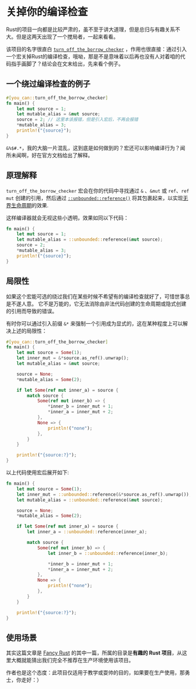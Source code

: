 # 关掉你的编译检查
Rust的项目一向都是比较严肃的，虽不至于讲大道理，但是总归与有趣关系不大。但是这两天出现了一个搅局者，一起来看看。

该项目的名字很直白 [`turn_off_the_borrow_checker`](https://github.com/jeremyBanks/you-can) ，作用也很直接：通过引入一个宏关掉Rust的编译检查，哦呦，那是不是意味着以后再也没有人对着咱的代码指手画脚了？结论会在文末给出，先来看个例子。

## 一个绕过编译检查的例子
```rust
#[you_can::turn_off_the_borrow_checker]
fn main() {
    let mut source = 1;
    let mutable_alias = &mut source;
    source = 2; // 这里本该报错，但是引入宏后，不再会报错
    *mutable_alias = 3;
    println!("{source}");
}
```

`&%$#.*`，我的大脑一片混乱，这到底是如何做到的？宏还可以影响编译行为？闻所未闻啊，好在官方文档给出了解释。

## 原理解释
`turn_off_the_borrow_checker` 宏会在你的代码中寻找通过 `&` 、`&mut` 或 `ref`、`ref mut` 创建的引用，然后通过 [`::unbounded::reference()`](https://docs.rs/unbounded/0.0.2022/unbounded/fn.reference.html) 将其包裹起来，以实现[无界生命周期](https://course.rs/advance/lifetime/advance.html#无界生命周期)的效果.

这样编译器就会无视这些小透明，效果如同以下代码：
```rust
fn main() {
    let mut source = 1;
    let mutable_alias = ::unbounded::reference(&mut source);
    source = 2;
    *mutable_alias = 3;
    println!("{source}");
}
```

## 局限性
如果这个宏能可选的绕过我们在某些时候不希望有的编译检查就好了，可惜世事总是不遂人意。 它不是万能的，它无法消除由非法代码创建的生命周期或隐式创建的引用而导致的错误。

有时你可以通过引入前缀 `&*` 来强制一个引用成为显式的，这在某种程度上可以解决上述的局限性：

```rust
#[you_can::turn_off_the_borrow_checker]
fn main() {
    let mut source = Some(1);
    let inner_mut = &*source.as_ref().unwrap();
    let mutable_alias = &mut source;

    source = None;
    *mutable_alias = Some(2);

    if let Some(ref mut inner_a) = source {
        match source {
            Some(ref mut inner_b) => {
                *inner_b = inner_mut + 1;
                *inner_a = inner_mut + 2;
            },
            None => {
                println!("none");
            },
        }
    }

    println!("{source:?}");
}
```

以上代码使用宏后展开如下:
```rust
fn main() {
    let mut source = Some(1);
    let inner_mut = ::unbounded::reference(&*source.as_ref().unwrap());
    let mutable_alias = ::unbounded::reference(&mut source);

    source = None;
    *mutable_alias = Some(2);

    if let Some(ref mut inner_a) = source {
        let inner_a = ::unbounded::reference(inner_a);

        match source {
            Some(ref mut inner_b) => {
                let inner_b = ::unbounded::reference(inner_b);

                *inner_b = inner_mut + 1;
                *inner_a = inner_mut + 2;
            },
            None => {
                println!("none");
            },
        }
    }

    println!("{source:?}");
}
```

## 使用场景
其实这篇文章是 [Fancy Rust](https://fancy.rs) 的其中一篇，所属的目录是**有趣的 Rust 项目**，从这里大概就能猜出我们完全不推荐在生产环境使用该项目。

作者也是这个态度：此项目仅适用于教学或耍帅的目的，如果要在生产使用，那勇士，你走好：）